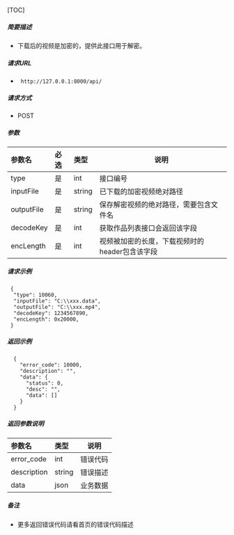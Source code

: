 


[TOC]
    
##### 简要描述

- 下载后的视频是加密的，提供此接口用于解密。

##### 请求URL
- ` http://127.0.0.1:8000/api/`
  
##### 请求方式
- POST 

##### 参数

|参数名|必选|类型|说明|
|:----    |:---|:----- |-----   |
|type |是  |int | 接口编号    |
|inputFile |是  |string | 已下载的加密视频绝对路径    |
|outputFile |是  |string | 保存解密视频的绝对路径，需要包含文件名    |
|decodeKey |是  |int | 获取作品列表接口会返回该字段    |
|encLength |是  |int | 视频被加密的长度，下载视频时的header包含该字段   |

##### 请求示例

```
 {
  "type": 10060,
  "inputFile": "C:\\xxx.data",
  "outputFile": "C:\\xxx.mp4",
  "decodeKey": 1234567890,
  "encLength": 0x20000,
 } 
```

##### 返回示例 

``` 
  {
    "error_code": 10000,
    "description": "",
    "data": {
      "status": 0,
      "desc": "",
      "data": []
    }
  }
```

##### 返回参数说明 

|参数名|类型|说明|
|:-----  |:-----|-----                           |
|error_code |int   |错误代码  |
|description|string|错误描述|
|data|json|业务数据|

##### 备注 

- 更多返回错误代码请看首页的错误代码描述







